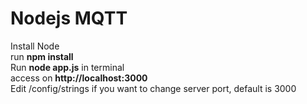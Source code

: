 # Nodejs MQTT
Install Node
<br>run <b>npm install</b>
<br> Run <b>node app.js</b> in terminal
<br> access on <b>http://localhost:3000</b>
<br>Edit /config/strings if you want to change server port, default is 3000

